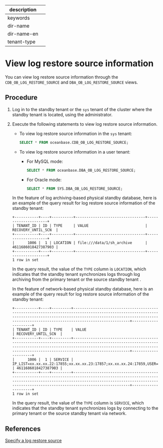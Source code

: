 |description||
|---|---|
|keywords||
|dir-name||
|dir-name-en||
|tenant-type||

# View log restore source information

You can view log restore source information through the `CDB_OB_LOG_RESTORE_SOURCE` and `DBA_OB_LOG_RESTORE_SOURCE` views.

## Procedure

1. Log in to the standby tenant or the `sys` tenant of the cluster where the standby tenant is located, using the administrator.

2. Execute the following statements to view log restore source information.

   * To view log restore source information in the `sys` tenant:

      ```sql
      SELECT * FROM oceanbase.CDB_OB_LOG_RESTORE_SOURCE;
      ```

   * To view log restore source information in a user tenant:

      * For MySQL mode:

         ```sql
         SELECT * FROM oceanbase.DBA_OB_LOG_RESTORE_SOURCE;
         ```

      * For Oracle mode:

         ```sql
         SELECT * FROM SYS.DBA_OB_LOG_RESTORE_SOURCE;
         ```

   In the feature of log archiving-based physical standby database, here is an example of the query result for log restore source information of the standby tenant:

   ```shell
   +-----------+----+----------+--------------------------------+---------------------+
   | TENANT_ID | ID | TYPE     | VALUE                          | RECOVERY_UNTIL_SCN  |
   +-----------+----+----------+--------------------------------+---------------------+
   |      1006 |  1 | LOCATION | file:///data/1/sh_archive      | 4611686018427387903 |
   +-----------+----+----------+--------------------------------+---------------------+
   1 row in set
   ```

   In the query result, the value of the `TYPE` column is `LOCATION`, which indicates that the standby tenant synchronizes logs through log archiving from the primary tenant or the source standby tenant .

   In the feature of network-based physical standby database, here is an example of the query result for log restore source information of the standby tenant:

   ```shell
   +-----------+----+---------+-----------------------------------------------------------------------------------------------------------------------------------------------------------------------------------------------------------------------------------+---------------------+
   | TENANT_ID | ID | TYPE    | VALUE                                                                                                                                                                                                                             | RECOVERY_UNTIL_SCN  |
   +-----------+----+---------+-----------------------------------------------------------------------------------------------------------------------------------------------------------------------------------------------------------------------------------+---------------------+
   |      1006 |  1 | SERVICE | IP_LIST=xx.xx.xx.22:17855;xx.xx.xx.23:17857;xx.xx.xx.24:17859,USER=rep_user@mysql,PASSWORD=***********************************,TENANT_ID=1004,CLUSTER_ID=1,COMPATIBILITY_MODE=MYSQL,IS_ENCRYPTED=true                             | 4611686018427387903 |
   +-----------+----+---------+-----------------------------------------------------------------------------------------------------------------------------------------------------------------------------------------------------------------------------------+---------------------+
   1 row in set
   ```

   In the query result, the value of the `TYPE` column is `SERVICE`, which indicates that the standby tenant synchronizes logs by connecting to the primary tenant or the source standby tenant via network.

## References

[Specify a log restore source](200.configure-the-log-transport-service/100.set-log-restore-source.md)
